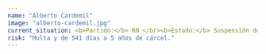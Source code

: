 ```yaml
---
name: "Alberto Cardemil"
image: "alberto-cardemil.jpg"
current_situation: <b>Partido:</b> RN </br><b>Estado:</b> Suspensión del procedimiento, pago de 10 millones de pesos.</br>
risk: "Multa y de 541 días a 5 años de cárcel."
---
```

